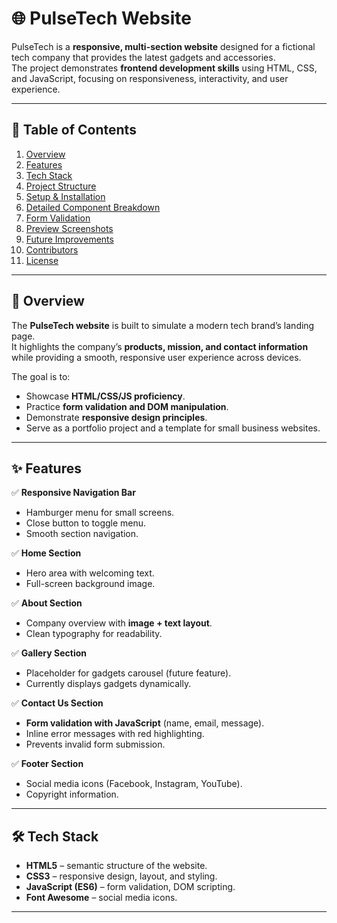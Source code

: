 # 🌐 PulseTech Website

PulseTech is a **responsive, multi-section website** designed for a fictional tech company that provides the latest gadgets and accessories.  
The project demonstrates **frontend development skills** using HTML, CSS, and JavaScript, focusing on responsiveness, interactivity, and user experience.

---

## 📖 Table of Contents

1. [Overview](#-overview)  
2. [Features](#-features)  
3. [Tech Stack](#-tech-stack)  
4. [Project Structure](#-project-structure)  
5. [Setup & Installation](#-setup--installation)  
6. [Detailed Component Breakdown](#-detailed-component-breakdown)  
7. [Form Validation](#-form-validation)  
8. [Preview Screenshots](#-preview-screenshots)  
9. [Future Improvements](#-future-improvements)  
10. [Contributors](#-contributors)  
11. [License](#-license)  

---

## 📌 Overview

The **PulseTech website** is built to simulate a modern tech brand’s landing page.  
It highlights the company’s **products, mission, and contact information** while providing a smooth, responsive user experience across devices.

The goal is to:  
- Showcase **HTML/CSS/JS proficiency**.  
- Practice **form validation and DOM manipulation**.  
- Demonstrate **responsive design principles**.  
- Serve as a portfolio project and a template for small business websites.  

---

## ✨ Features

✅ **Responsive Navigation Bar**  
- Hamburger menu for small screens.  
- Close button to toggle menu.  
- Smooth section navigation.  

✅ **Home Section**  
- Hero area with welcoming text.  
- Full-screen background image.  

✅ **About Section**  
- Company overview with **image + text layout**.  
- Clean typography for readability.  

✅ **Gallery Section**  
- Placeholder for gadgets carousel (future feature).  
- Currently displays gadgets dynamically.  

✅ **Contact Us Section**  
- **Form validation with JavaScript** (name, email, message).  
- Inline error messages with red highlighting.  
- Prevents invalid form submission.  

✅ **Footer Section**  
- Social media icons (Facebook, Instagram, YouTube).  
- Copyright information.  

---

## 🛠️ Tech Stack

- **HTML5** – semantic structure of the website.  
- **CSS3** – responsive design, layout, and styling.  
- **JavaScript (ES6)** – form validation, DOM scripting.  
- **Font Awesome** – social media icons.  

---




